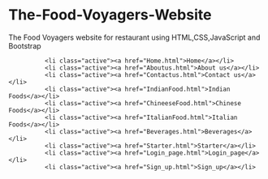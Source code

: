 # The-Food-Voyagers-Website
The Food Voyagers website for restaurant using HTML,CSS,JavaScript and Bootstrap

              <li class="active"><a href="Home.html">Home</a></li>
              <li class="active"><a href="Aboutus.html">About us</a></li>
              <li class="active"><a href="Contactus.html">Contact us</a></li>
              <li class="active"><a href="IndianFood.html">Indian Foods</a></li>
              <li class="active"><a href="ChineeseFood.html">Chinese Foods</a></li>
              <li class="active"><a href="ItalianFood.html">Italian Foods</a></li>
              <li class="active"><a href="Beverages.html">Beverages</a></li>
              <li class="active"><a href="Starter.html">Starter</a></li>
              <li class="active"><a href="Login_page.html">Login_page</a></li>
              <li class="active"><a href="Sign_up.html">Sign_up</a></li>

          
                    
                  

            
       

              
              



